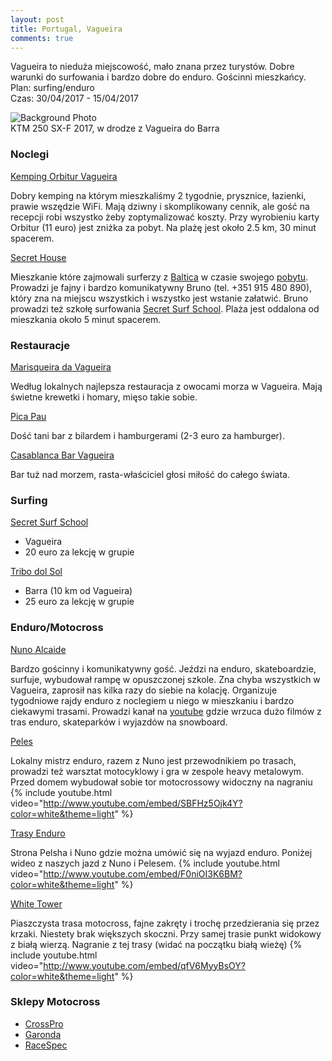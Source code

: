 ```yaml
---
layout: post
title: Portugal, Vagueira
comments: true
---
```


Vagueira to nieduża miejscowość, mało znana przez turystów. Dobre warunki do surfowania i bardzo dobre do enduro. Gościnni mieszkańcy.<br />
Plan: surfing/enduro<br />
Czas: 30/04/2017 - 15/04/2017

<img src="{{ site.url }}/assets/images/travels/portugal.JPG" alt="Background Photo" />
<div class="photo-brief">KTM 250 SX-F 2017, w drodze z Vagueira do Barra</div>

### Noclegi
[Kemping Orbitur Vagueira](http://www.orbitur.com/campsite-orbitur-vagueira)

Dobry kemping na którym mieszkaliśmy 2 tygodnie, prysznice, łazienki, prawie wszędzie WiFi. Mają dziwny i skomplikowany cennik, ale gość na recepcji robi wszystko żeby zoptymalizować koszty. Przy wyrobieniu karty Orbitur (11 euro) jest zniżka za pobyt. Na plażę jest około 2.5 km, 30 minut spacerem.

[Secret House](https://www.facebook.com/secretsurfschool)

Mieszkanie które zajmowali surferzy z [Baltica](https://www.facebook.com/balticasurf) w czasie swojego [pobytu](https://www.facebook.com/events/447751488889489). Prowadzi je fajny i bardzo komunikatywny Bruno (tel. +351 915 480 890), który zna na miejscu wszystkich i wszystko jest wstanie załatwić. Bruno prowadzi też szkołę surfowania [Secret Surf School](http://secretsurfschool.wixsite.com/secret3). Plaża jest oddalona od mieszkania około 5 minut spacerem.

### Restauracje
[Marisqueira da Vagueira](https://goo.gl/maps/WbvDkWvrN2s)

Według lokalnych najlepsza restauracja z owocami morza w Vagueira. Mają świetne krewetki i homary, mięso takie sobie.

[Pica Pau](https://goo.gl/maps/phbMmCqTv3J2)

Dość tani bar z bilardem i hamburgerami (2-3 euro za hamburger).

[Casablanca Bar Vagueira](https://goo.gl/maps/KSxJADRtJhE2)

Bar tuż nad morzem, rasta-właściciel głosi miłość do całego świata.

### Surfing
[Secret Surf School](https://www.facebook.com/secretsurfschool)

- Vagueira
- 20 euro za lekcję w grupie

[Tribo dol Sol](https://www.facebook.com/tribodosolportugal)

- Barra (10 km od Vagueira)
- 25 euro za lekcję w grupie

### Enduro/Motocross

[Nuno Alcaide](https://www.facebook.com/nunoalcaide1)

Bardzo gościnny i komunikatywny gość. Jeździ na enduro, skateboardzie, surfuje, wybudował rampę w opuszczonej szkole. Zna chyba wszystkich w Vagueira, zaprosił nas kilka razy do siebie na kolację. Organizuje tygodniowe rajdy enduro z noclegiem u niego w mieszkaniu i bardzo ciekawymi trasami. Prowadzi kanał na [youtube](https://www.youtube.com/user/zecalama/videos) gdzie wrzuca dużo filmów z tras enduro, skateparków i wyjazdów na snowboard.

[Peles](https://www.facebook.com/gto.racingteam)

Lokalny mistrz enduro, razem z Nuno jest przewodnikiem po trasach, prowadzi też warsztat motocyklowy i gra w zespole heavy metalowym. Przed domem wybudował sobie tor motocrossowy widoczny na nagraniu
{% include youtube.html video="http://www.youtube.com/embed/SBFHz5Ojk4Y?color=white&theme=light" %}

[Trasy Enduro](http://www.gtooffroad.com/)

Strona Pelsha i Nuno gdzie można umówić się na wyjazd enduro. Poniżej wideo z naszych jazd z Nuno i Pelesem.
{% include youtube.html video="http://www.youtube.com/embed/F0niOI3K6BM?color=white&theme=light" %}

[White Tower](https://goo.gl/maps/KrFVwqdz4Dt)

Piaszczysta trasa motocross, fajne zakręty i trochę przedzierania się przez krzaki. Niestety brak większych skoczni. Przy samej trasie punkt widokowy z białą wierzą. Nagranie z tej trasy (widać na początku białą wieżę)
{% include youtube.html video="http://www.youtube.com/embed/qfV6MyyBsOY?color=white&theme=light" %}

### Sklepy Motocross

- [CrossPro](http://crosspro.pt/)
- [Garonda](http://garonda.pt/)
- [RaceSpec](http://www.racespec.pt/)







